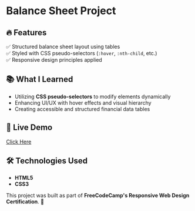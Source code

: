 # Balance Sheet Project

## 🔥 Features
✅ Structured balance sheet layout using tables  
✅ Styled with CSS pseudo-selectors (`:hover`, `:nth-child`, etc.)  
✅ Responsive design principles applied  

## 📚 What I Learned
- Utilizing **CSS pseudo-selectors** to modify elements dynamically  
- Enhancing UI/UX with hover effects and visual hierarchy  
- Creating accessible and structured financial data tables  

## 🚀 Live Demo
[Click Here]([https://your-live-demo-link.com](https://abhinavrajeshh.github.io/balance-sheet/))
  

## 🛠️ Technologies Used
- **HTML5**  
- **CSS3**  

This project was built as part of **FreeCodeCamp's Responsive Web Design Certification**. 🚀
